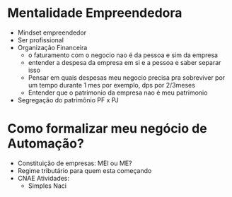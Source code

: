 # Mentalidade Empreendedora
- Mindset empreendedor
- Ser profissional
- Organização Financeira
	- o faturamento com o negocio nao é da pessoa e sim da empresa 
	- entender a despesa da empresa em si e a pessoa e saber separar isso
	- Pensar em quais despesas meu negocio precisa pra sobreviver por um tempo durante 1 mes por exemplo, dps por 2/3meses
	- Entender que o patrimonio da empresa nao é meu patrimonio
- Segregação do patrimônio PF x PJ

# Como formalizar meu negócio de Automação?
- Constituição de empresas: MEI ou ME?
- Regime tributário para quem esta começando
- CNAE Atividades:
	- Simples Naci